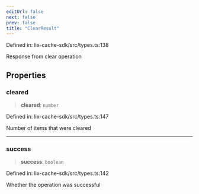 ```yaml
---
editUrl: false
next: false
prev: false
title: "ClearResult"
---
```


Defined in: lix-cache-sdk/src/types.ts:138

Response from clear operation

## Properties

### cleared

> **cleared**: `number`

Defined in: lix-cache-sdk/src/types.ts:147

Number of items that were cleared

***

### success

> **success**: `boolean`

Defined in: lix-cache-sdk/src/types.ts:142

Whether the operation was successful
